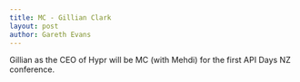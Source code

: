```yaml
---
title: MC - Gillian Clark
layout: post
author: Gareth Evans
---
```


Gillian as the CEO of Hypr will be MC (with Mehdi) for the first API Days NZ conference.